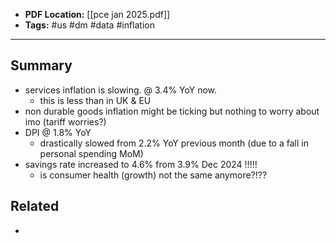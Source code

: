 
- **PDF Location:** [[pce jan 2025.pdf]]
- **Tags:** #us #dm #data #inflation 

---
## Summary

- services inflation is slowing. @ 3.4% YoY now. 
	- this is less than in UK & EU
- non durable goods inflation might be ticking but nothing to worry about imo (tariff worries?)
- DPI @ 1.8% YoY
	- drastically slowed from 2.2% YoY previous month (due to a fall in personal spending MoM)
- savings rate increased to 4.6% from 3.9% Dec 2024 !!!!!
	- is consumer health (growth) not the same anymore?!?? 
## Related
- 


